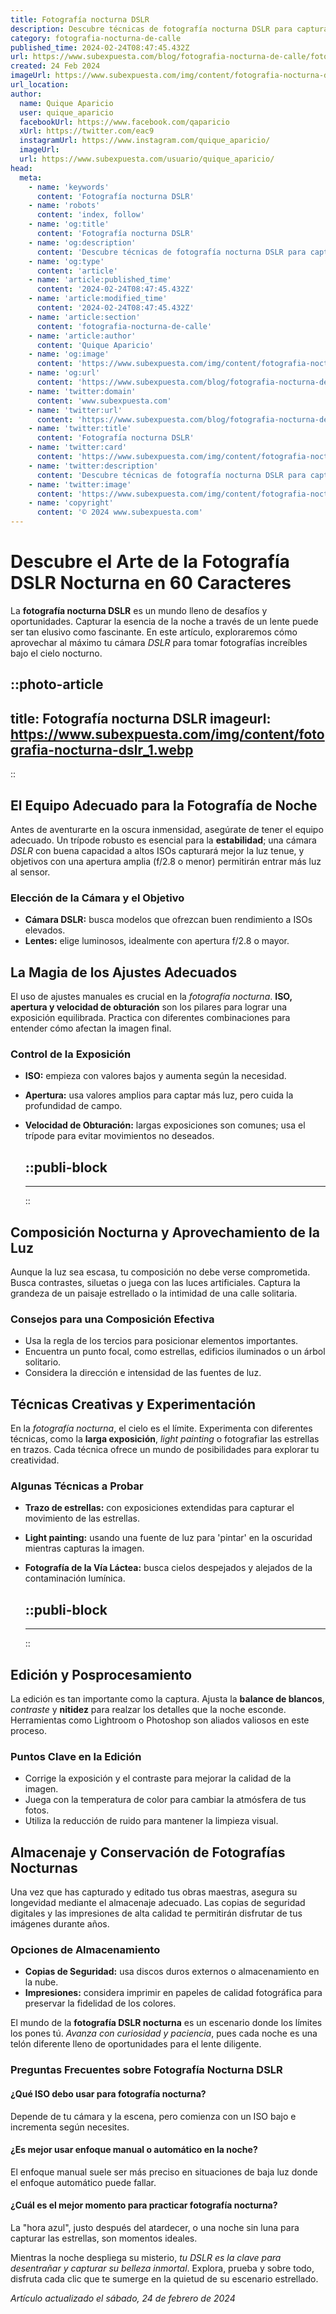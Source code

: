 ```yaml
---
title: Fotografía nocturna DSLR
description: Descubre técnicas de fotografía nocturna DSLR para capturar la belleza del cielo estrellado y la magia de la noche con claridad y detalle.
category: fotografia-nocturna-de-calle
published_time: 2024-02-24T08:47:45.432Z
url: https://www.subexpuesta.com/blog/fotografia-nocturna-de-calle/fotografia-nocturna-dslr
created: 24 Feb 2024
imageUrl: https://www.subexpuesta.com/img/content/fotografia-nocturna-dslr_1.webp
url_location:
author:
  name: Quique Aparicio
  user: quique_aparicio
  facebookUrl: https://www.facebook.com/qaparicio
  xUrl: https://twitter.com/eac9
  instagramUrl: https://www.instagram.com/quique_aparicio/
  imageUrl: 
  url: https://www.subexpuesta.com/usuario/quique_aparicio/
head:
  meta:
    - name: 'keywords'
      content: 'Fotografía nocturna DSLR'
    - name: 'robots'
      content: 'index, follow'
    - name: 'og:title'
      content: 'Fotografía nocturna DSLR'
    - name: 'og:description'
      content: 'Descubre técnicas de fotografía nocturna DSLR para capturar la belleza del cielo estrellado y la magia de la noche con claridad y detalle.'
    - name: 'og:type'
      content: 'article'
    - name: 'article:published_time'
      content: '2024-02-24T08:47:45.432Z'
    - name: 'article:modified_time'
      content: '2024-02-24T08:47:45.432Z'
    - name: 'article:section'
      content: 'fotografia-nocturna-de-calle'
    - name: 'article:author'
      content: 'Quique Aparicio'
    - name: 'og:image'
      content: 'https://www.subexpuesta.com/img/content/fotografia-nocturna-dslr_1.webp'
    - name: 'og:url'
      content: 'https://www.subexpuesta.com/blog/fotografia-nocturna-de-calle/fotografia-nocturna-dslr'
    - name: 'twitter:domain'
      content: 'www.subexpuesta.com'
    - name: 'twitter:url'
      content: 'https://www.subexpuesta.com/blog/fotografia-nocturna-de-calle/fotografia-nocturna-dslr'
    - name: 'twitter:title'
      content: 'Fotografía nocturna DSLR'
    - name: 'twitter:card'
      content: 'https://www.subexpuesta.com/img/content/fotografia-nocturna-dslr_1.webp'
    - name: 'twitter:description'
      content: 'Descubre técnicas de fotografía nocturna DSLR para capturar la belleza del cielo estrellado y la magia de la noche con claridad y detalle.'
    - name: 'twitter:image'
      content: 'https://www.subexpuesta.com/img/content/fotografia-nocturna-dslr_1.webp'
    - name: 'copyright'
      content: '© 2024 www.subexpuesta.com'
---
```

# Descubre el Arte de la Fotografía DSLR Nocturna en 60 Caracteres

La **fotografía nocturna DSLR** es un mundo lleno de desafíos y oportunidades. Capturar la esencia de la noche a través de un lente puede ser tan elusivo como fascinante. En este artículo, exploraremos cómo aprovechar al máximo tu cámara *DSLR* para tomar fotografías increíbles bajo el cielo nocturno.


::photo-article
---
title: Fotografía nocturna DSLR
imageurl: https://www.subexpuesta.com/img/content/fotografia-nocturna-dslr_1.webp
---
::


## El Equipo Adecuado para la Fotografía de Noche
Antes de aventurarte en la oscura inmensidad, asegúrate de tener el equipo adecuado. Un trípode robusto es esencial para la **estabilidad**; una cámara *DSLR* con buena capacidad a altos ISOs capturará mejor la luz tenue, y objetivos con una apertura amplia (f/2.8 o menor) permitirán entrar más luz al sensor.

### Elección de la Cámara y el Objetivo
- **Cámara DSLR:** busca modelos que ofrezcan buen rendimiento a ISOs elevados.
- **Lentes:** elige luminosos, idealmente con apertura f/2.8 o mayor.

## La Magia de los Ajustes Adecuados
El uso de ajustes manuales es crucial en la *fotografía nocturna*. **ISO, apertura y velocidad de obturación** son los pilares para lograr una exposición equilibrada. Practica con diferentes combinaciones para entender cómo afectan la imagen final.

### Control de la Exposición
- **ISO:** empieza con valores bajos y aumenta según la necesidad.
- **Apertura:** usa valores amplios para captar más luz, pero cuida la profundidad de campo.
- **Velocidad de Obturación:** largas exposiciones son comunes; usa el trípode para evitar movimientos no deseados.


  ::publi-block
  ---
  ---
  ::
  
  
## Composición Nocturna y Aprovechamiento de la Luz
Aunque la luz sea escasa, tu composición no debe verse comprometida. Busca contrastes, siluetas o juega con las luces artificiales. Captura la grandeza de un paisaje estrellado o la intimidad de una calle solitaria.

### Consejos para una Composición Efectiva
- Usa la regla de los tercios para posicionar elementos importantes.
- Encuentra un punto focal, como estrellas, edificios iluminados o un árbol solitario.
- Considera la dirección e intensidad de las fuentes de luz.

## Técnicas Creativas y Experimentación
En la *fotografía nocturna*, el cielo es el límite. Experimenta con diferentes técnicas, como la **larga exposición**, *light painting* o fotografiar las estrellas en trazos. Cada técnica ofrece un mundo de posibilidades para explorar tu creatividad.

### Algunas Técnicas a Probar
- **Trazo de estrellas:** con exposiciones extendidas para capturar el movimiento de las estrellas.
- **Light painting:** usando una fuente de luz para 'pintar' en la oscuridad mientras capturas la imagen.
- **Fotografía de la Vía Láctea:** busca cielos despejados y alejados de la contaminación lumínica.


  ::publi-block
  ---
  ---
  ::
  
  
## Edición y Posprocesamiento
La edición es tan importante como la captura. Ajusta la **balance de blancos**, *contraste* y **nitidez** para realzar los detalles que la noche esconde. Herramientas como Lightroom o Photoshop son aliados valiosos en este proceso.

### Puntos Clave en la Edición
- Corrige la exposición y el contraste para mejorar la calidad de la imagen.
- Juega con la temperatura de color para cambiar la atmósfera de tus fotos.
- Utiliza la reducción de ruido para mantener la limpieza visual.

## Almacenaje y Conservación de Fotografías Nocturnas
Una vez que has capturado y editado tus obras maestras, asegura su longevidad mediante el almacenaje adecuado. Las copias de seguridad digitales y las impresiones de alta calidad te permitirán disfrutar de tus imágenes durante años.

### Opciones de Almacenamiento
- **Copias de Seguridad:** usa discos duros externos o almacenamiento en la nube.
- **Impresiones:** considera imprimir en papeles de calidad fotográfica para preservar la fidelidad de los colores.

El mundo de la **fotografía DSLR nocturna** es un escenario donde los límites los pones tú. *Avanza con curiosidad y paciencia*, pues cada noche es una telón diferente lleno de oportunidades para el lente diligente.

### Preguntas Frecuentes sobre Fotografía Nocturna DSLR

#### ¿Qué ISO debo usar para fotografía nocturna?
Depende de tu cámara y la escena, pero comienza con un ISO bajo e incrementa según necesites.

#### ¿Es mejor usar enfoque manual o automático en la noche?
El enfoque manual suele ser más preciso en situaciones de baja luz donde el enfoque automático puede fallar.

#### ¿Cuál es el mejor momento para practicar fotografía nocturna?
La "hora azul", justo después del atardecer, o una noche sin luna para capturar las estrellas, son momentos ideales.

Mientras la noche despliega su misterio, *tu DSLR es la clave para desentrañar y capturar su belleza inmortal*. Explora, prueba y sobre todo, disfruta cada clic que te sumerge en la quietud de su escenario estrellado.

_Artículo actualizado el sábado, 24 de febrero de 2024_